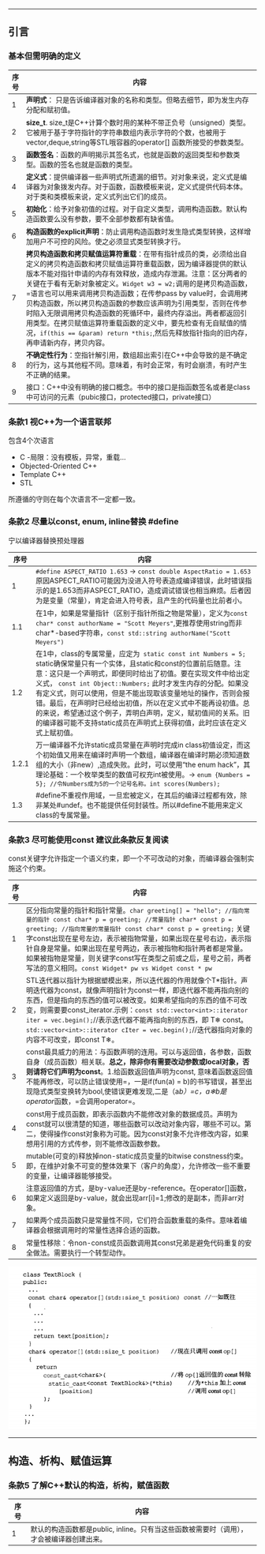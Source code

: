 
_ _ _
## 引言

### 基本但需明确的定义

| 序号 | 内容 |
|--------|--------|
|1| **声明式**： 只是告诉编译器对象的名称和类型。但略去细节，即为发生内存分配和赋初值。|
|   2   | **size_t**. size_t是C++计算个数时用的某种不带正负号（unsigned）类型。它被用于基于字符指针的字符串数组内表示字符的个数，也被用于vector,deque,string等STL哦容器的operator[] 函数所接受的参数类型。      |
|3| **函数签名**：函数的声明揭示其签名式，也就是函数的返回类型和参数类型。函数的签名也就是函数的类型。|
|4|**定义式**：提供编译器一些声明式所遗漏的细节。对对象来说，定义式是编译器为对象拨发内存。对于函数，函数模板来说，定义式提供代码本体。对于类和类模板来说，定义式列出它们的成员。|
|5|**初始化**：给予对象初值的过程。对于自定义类型，调用构造函数。默认构造函数要么没有参数，要不全部参数都有缺省值。|
|6|**构造函数的explicit声明**：防止调用构造函数时发生隐式类型转换，这样增加用户不可控的风险。使之必须显式类型转换才行。|
|7|**拷贝构造函数和拷贝赋值运算符重载**：在带有指针成员的类，必须给出自定义的拷贝构造函数和拷贝赋值运算符重载函数，因为编译器提供的默认版本不能对指针申请的内存有效释放，造成内存泄漏。注意：区分两者的关键在于看有无新对象被定义。`Widget w3 = w2;`调用的是拷贝构造函数，=语言也可以用来调用拷贝构造函数；在传参pass by value时，会调用拷贝构造函数，所以拷贝构造函数的参数应该声明为引用类型，否则在传参时陷入无限调用拷贝构造函数的死循环中，最终内存溢出。两者都返回引用类型。在拷贝赋值运算符重载函数的定义中，要先检查有无自赋值的情况，`if(this == &param) return *this;`,然后先释放指针指向的旧内存，再申请新内存，拷贝内容。|
|8|**不确定性行为**：空指针解引用，数组超出索引在C++中会导致的是不确定的行为，这与其他程不同。意味着，有时会正常，有时会崩溃，有时产生不正确的结果。|
|9|接口：C++中没有明确的接口概念。书中的接口是指函数签名或者是class中可访问的元素（pubic接口，protected接口，private接口）|


### 条款1 视C++为一个语言联邦
包含4个次语言
- C -局限：没有模板，异常，重载...
- Objected-Oriented C++
- Template C++
- STL

所遵循的守则在每个次语言不一定都一致。

### 条款2 尽量以const, enum, inline替换 #define
宁以编译器替换预处理器

| 序号 | 内容 |
|--------|--------|
|   1     | `#define ASPECT_RATIO 1.653` -> `const double AspectRatio = 1.653` 原因ASPECT_RATIO可能因为没进入符号表造成编译错误，此时错误指示的是1.653而非ASPECT_RATIO，造成调试错误也相当麻烦。后者因为是变量（常量），肯定会进入符号表，且产生的代码量也比前者小。|
|1.1|在1中，如果是常量指针（区别于指针所指之物是常量），定义为`const char* const authorName = "Scott Meyers"`,更推荐使用string而非char*-based字符串，`const std::string authorName("Scott Meyers")`|
|1.2|在1中，class的专属常量，应定为` static const int Numbers = 5;` static确保常量只有一个实体，且static和const的位置前后随意。注意：这只是一个声明式，即便同时给出了初值。要在实现文件中给出定义式， `const int Object::Numbers;` 此时才发生内存的分配。如果没有定义式，则可以使用，但是不能出现取该变量地址的操作，否则会报错。最后，在声明时已经给出初值，所以在定义式中不能再设初值。总的来说，希望通过这个例子，弄明白声明，定义，赋初值间的关系。旧的编译器可能不支持static成员在声明式上获得初值，此时应该在定义式上赋初值。|
|1.2.1|万一编译器不允许static成员常量在声明时完成in class初值设定，而这个初始值又用来在编译时声明一个数组，编译器在编译时期必须知道数组的大小（非new）,造成失败。此时，可以使用“the enum hack”，其理论基础：一个枚举类型的数值可权充int被使用。-> `enum {Numbers = 5}; //令Numbers成为5的一个记号名称。int scores(Numbers);`|
|1.3|#define不重视作用域，一旦宏被定义，在其后的编译过程都有效，除非某处#undef。也不能提供任何封装性。所以#define不能用来定义class的专属常量。|

### 条款3 尽可能使用const  建议此条款反复阅读
const关键字允许指定一个语义约束，即一个不可改动的对象，而编译器会强制实施这个约束。

| 序号 | 内容 |
|--------|--------|
|    1    |   区分指向常量的指针和指针常量。`char greeting[] = "hello"; //指向常量的指针 const char* p = greeting; //常量指针 char* const p = greeting; //指向常量的常量指针 const char* const p = greeting;` 关键字const出现在星号左边，表示被指物常量，如果出现在星号右边，表示指针自身是常量。如果出现在星号两边，表示被指物和指针两者都是常量。如果被指物是常量，则关键字const写在类型之前或之后，星号之前，两者写法的意义相同。`const Widget* pw vs Widget const * pw`|
|2|STL迭代器以指针为根据塑模出来，所以迭代器的作用就像个T*指针。声明迭代器为const，就像声明指针为const一样，即迭代器不能再指向别的东西，但是指向的东西的值可以被改变。如果希望指向的东西的值不可改变，则需要要const_iterator.示例：`const std::vector<int>::iterator iter = vec.begin();`//表示迭代器不能再指向别的东西，即 T&#10052; const。 `std::vector<int>::iterator cIter = vec.begin();`//迭代器指向对象的内容不可改变，即const T&#10052;。|
|3|const最具威力的用法：与函数声明的连用。可以与返回值，各参数，函数自身（成员函数）相关联。**总之，除非你有需要改动参数或local对象，否则请将它们声明为const**。1.给函数返回值声明为const, 意味着函数返回值不能再修改，可以防止错误使用=，一是if(fun(a) = b)的书写错误，甚至出现隐式类型变换转为bool,使错误更难发现,二是（a*b）=c，a&#10052;b是operator*函数，=会调用operator=。|
|4|const用于成员函数，即表示函数内不能修改对象的数据成员。声明为const就可以很清楚的知道，哪些函数可以改动对象内容，哪些不可以。第二，使得操作const对象称为可能。因为const对象不允许修改内容，如果想用引用的方式传参，则不能修改函数参数。|
|5|mutable(可变的)释放掉non-static成员变量的bitwise constness约束。即，在维护对象不可变的整体效果下（客户的角度），允许修改一些不重要的变量，让编译器能够接受。|
|6|注意返回值的方式，是by-value还是by-reference。在operator[]函数，如果定义返回是by-value，就会出现arr[i]=1;修改的是副本，而非arr对象。|
|7|如果两个成员函数只是常量性不同，它们符合函数重载的条件。意味着编译器会根据调用时的常量性选择合适的函数。|
|8|常量性移除：令non-const成员函数调用其const兄弟是避免代码重复的安全做法。需要执行一个转型动作。|

![](条款3-0.png)



- - -

## 构造、析构、赋值运算

### 条款5 了解C++默认的构造，析构，赋值函数
| 序号 | 内容 |
|--------|--------|
|    1    |   默认的构造函数都是public, inline。只有当这些函数被需要时（调用），才会被编译器创建出来。     |

